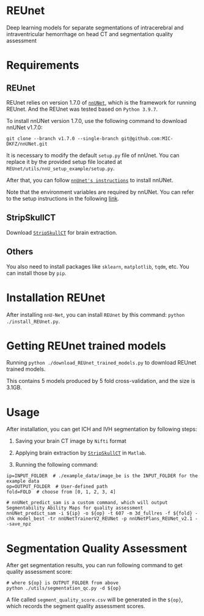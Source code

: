 # REUnet
Deep learning models for separate segmentations of intracerebral and intraventricular hemorrhage on head CT and segmentation quality assessment

# Requirements
## REUnet
REUnet relies on version 1.7.0 of [`nnUNet`](https://github.com/MIC-DKFZ/nnUNet/tree/v1.7.0), which is the framework for running REUnet. And the REUnet was tested based on `Python 3.9.7`.

To install nnUNet version 1.7.0, use the following command to download nnUNet v1.7.0:

`git clone --branch v1.7.0 --single-branch git@github.com:MIC-DKFZ/nnUNet.git`

It is necessary to modify the default `setup.py` file of nnUnet. You can replace it by the provided setup file located at `REUnet/utils/nnU_setup_example/setup.py`.

After that, you can follow [`nnUnet's instructions`](https://github.com/MIC-DKFZ/nnUNet/tree/v1.7.0) to install nnUNet.

Note that the environment variables are required by nnUNet. You can refer to the setup instructions in the following [link](https://github.com/MIC-DKFZ/nnUNet/blob/v1.7.0/documentation/setting_up_paths.md).

## StripSkullCT
Download [`StripSkullCT`](https://github.com/WuChanada/StripSkullCT) for brain extraction.

## Others
You also need to install packages like `sklearn`, `matplotlib`, `tqdm`, etc.
You can install those by `pip`.

# Installation REUnet
After installing `nnU-Net`, you can install `REUnet` by this command: `python ./install_REUnet.py`.

# Getting REUnet trained models
Running `python ./download_REUnet_trained_models.py` to download REUnet trained models.

This contains 5 models produced by 5 fold cross-validation, and the size is 3.1GB.

# Usage
After installation, you can get ICH and IVH segmentation by following steps:

1. Saving your brain CT image by `Nifti` format

2. Applying brain extraction by [`StripSkullCT`](https://github.com/WuChanada/StripSkullCT) in `Matlab`. 

3. Running the following command:

 ```
ip=INPUT_FOLDER  # ./example_data/image_be is the INPUT_FOLDER for the example data
op=OUTPUT_FOLDER  # User-defined path
fold=FOLD  # choose from [0, 1, 2, 3, 4]

# nnUNet_predict_sam is a custom command, which will output Segmentability Ability Maps for quality assessment 
nnUNet_predict_sam -i ${ip} -o ${op} -t 607 -m 3d_fullres -f ${fold} -chk model_best -tr nnUNetTrainerV2_REUNet -p nnUNetPlans_REUNet_v2.1 --save_npz
```

# Segmentation Quality Assessment
After get segmentation results, you can run following command to get quality assessment score:
```
# where ${op} is OUTPUT_FOLDER from above
python ./utils/segmentation_qc.py -d ${op}
```
A file called `segment_quality_score.csv` will be generated in the `${op}`, which records the segment quality assessment scores.

